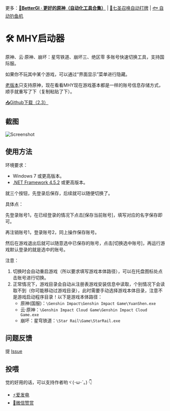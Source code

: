 更多：**[🍨BetterGI · 更好的原神（自动化工具合集）](https://github.com/babalae/better-genshin-impact)** | [🎲七圣召唤自动打牌](https://github.com/babalae/genius-invokation-auto-toy) | [🐟 自动钓鱼机](https://github.com/babalae/genshin-fishing-toy) 


# 🛠 MHY启动器


原神、云·原神、崩坏：星穹铁道、崩坏三、绝区零 多账号快速切换工具，支持国际服。

如果你不玩其中某个游戏，可以通过“界面显示”菜单进行隐藏。

[老版本](https://github.com/babalae/genshin-account)只支持原神，现在看看MHY现在游戏基本都是一样的账号信息存储方式，顺手就重写了下（复制粘贴了下）。

[📥Github下载（2.3）](https://github.com/babalae/mihoyo-starter/releases/download/2.3/MiHoYoStarter_2.3.zip)

## 截图
![Screenshot](https://raw.githubusercontent.com/babalae/mihoyo-starter/main/Document/Screenshot.gif)

## 使用方法

环境要求：

* Windows 7 或更高版本。
* [.NET Framework 4.5.2](https://www.microsoft.com/en-us/download/details.aspx?id=42642) 或更高版本。

就三个按钮，先登录后保存，后续就可以随便切换了。

具体点：

先登录账号1，在已经登录的情况下点击[保存当前账号]，填写对应的名字保存即可。

再注销账号1，登录账号2，同上操作保存账号。

然后在游戏退出后就可以随意选中已保存的账号，点击[切换选中账号]，再运行游戏默认登录的就是选中的账号。

注意：

1. 切换时会自动重启游戏（所以要求填写游戏本体路径），可以在托盘图标处点击账号进行切换。
2. 正常情况下，游戏目录会自动从注册表游戏安装信息中读取，个别情况下会读取不到（你可能移动过游戏目录），此时需要手动选择游戏本体目录，注意不是游戏启动程序目录！以下是游戏本体路径：
    * 原神(国服)：`\Genshin Impact\Genshin Impact Game\YuanShen.exe`
    * 云·原神：`\Genshin Impact Cloud Game\Genshin Impact Cloud Game.exe`
    * 崩坏：星穹铁道：`\Star Rail\Game\StarRail.exe`

## 问题反馈

提 [Issue](https://github.com/babalae/mihoyo-starter/issues)
 

## 投喂

觉的好用的话，可以支持作者哟ヾ(･ω･`｡) 👇
* [⚡爱发电](https://afdian.net/@huiyadanli)
* [🍚微信赞赏](https://github.com/huiyadanli/huiyadanli/blob/master/DONATE.md)
